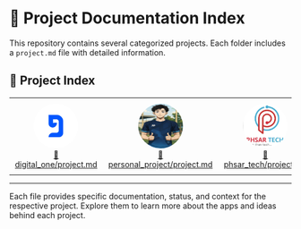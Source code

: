 # 📁 Project Documentation Index

This repository contains several categorized projects. Each folder includes a `project.md` file with detailed information.

## 🔗 Project Index

<table>
  <tr>
    <td align="center" style="padding: 10px;">
      <img src="./assets/digital_one.png" alt="digital_one" width="80" height="80" style="border-radius: 50%;">
      <br/>
      <a href="./digital_one/project.md">📘 digital_one/project.md</a>
    </td>
    <td align="center" style="padding: 10px;">
      <img src="./assets/my_profile_pic.png" alt="my_profile_pic" width="80" height="80" style="border-radius: 50%;">
      <br/>
      <a href="./personal_project/project.md">📗 personal_project/project.md</a>
    </td>
    <td align="center" style="padding: 10px;">
      <img src="./assets/phsar_tech.png" alt="phsar_tech" width="80" height="80" style="border-radius: 50%;">
      <br/>
      <a href="./phsar_tech/project.md">📙 phsar_tech/project.md</a>
    </td>
  </tr>
</table>

---

Each file provides specific documentation, status, and context for the respective project. Explore them to learn more about the apps and ideas behind each project.
